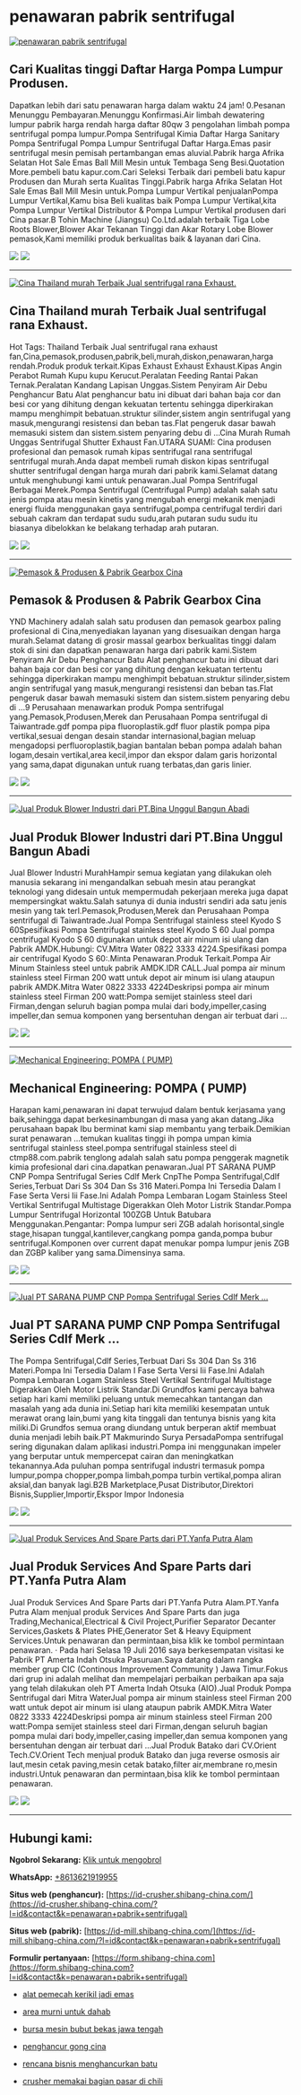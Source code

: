 # penawaran pabrik sentrifugal

<a href="https://swt.shibang-china.com/?l=id&img&k=penawaran+pabrik+sentrifugal" target="_blank">![penawaran pabrik sentrifugal](http://static.shibang-china.com/all-800x300/60.jpg)</a>

## Cari Kualitas tinggi Daftar Harga Pompa Lumpur Produsen.
Dapatkan lebih dari satu penawaran harga dalam waktu 24 jam! 0.Pesanan Menunggu Pembayaran.Menunggu Konfirmasi.Air limbah dewatering lumpur pabrik harga rendah harga daftar 80qw 3 pengolahan limbah pompa sentrifugal pompa lumpur.Pompa Sentrifugal Kimia Daftar Harga Sanitary Pompa Sentrifugal Pompa Lumpur Sentrifugal Daftar Harga.Emas pasir sentrifugal mesin pemisah pertambangan emas aluvial.Pabrik harga Afrika Selatan Hot Sale Emas Ball Mill Mesin untuk Tembaga Seng Besi.Quotation More.pembeli batu kapur.com.Cari Seleksi Terbaik dari pembeli batu kapur Produsen dan Murah serta Kualitas Tinggi.Pabrik harga Afrika Selatan Hot Sale Emas Ball Mill Mesin untuk.Pompa Lumpur Vertikal penjualanPompa Lumpur Vertikal,Kamu bisa Beli kualitas baik Pompa Lumpur Vertikal,kita Pompa Lumpur Vertikal Distributor &amp; Pompa Lumpur Vertikal produsen dari Cina pasar.B Tohin Machine (Jiangsu) Co.Ltd.adalah terbaik Tiga Lobe Roots Blower,Blower Akar Tekanan Tinggi dan Akar Rotary Lobe Blower pemasok,Kami memiliki produk berkualitas baik &amp; layanan dari Cina.


<a href="https://whatsapp.shibangsoft.com/WhatsApp.php" target="_blank" title="WhatsApp">![](http://static.shibang-china.com/icon/whatsapp.png)</a> <a href="https://swt.shibang-china.com/?l=id&icon&k=penawaran+pabrik+sentrifugal" target="_blank">![](http://static.shibang-china.com/icon/chat-id.png)</a>

---

<a href="https://swt.shibang-china.com/?l=id&img&k=penawaran+pabrik+sentrifugal" target="_blank">![Cina Thailand murah Terbaik Jual sentrifugal rana Exhaust.](http://static.shibang-china.com/all-800x300/358.jpg)</a>

## Cina Thailand murah Terbaik Jual sentrifugal rana Exhaust.
Hot Tags: Thailand Terbaik Jual sentrifugal rana exhaust fan,Cina,pemasok,produsen,pabrik,beli,murah,diskon,penawaran,harga rendah.Produk produk terkait.Kipas Exhaust Exhaust Exhaust.Kipas Angin Perabot Rumah Kupu kupu Kerucut.Peralatan Feeding Rantai Pakan Ternak.Peralatan Kandang Lapisan Unggas.Sistem Penyiram Air Debu Penghancur Batu Alat penghancur batu ini dibuat dari bahan baja cor dan besi cor yang dihitung dengan kekuatan tertentu sehingga diperkirakan mampu menghimpit bebatuan.struktur silinder,sistem angin sentrifugal yang masuk,mengurangi resistensi dan beban tas.Flat pengeruk dasar bawah memasuki sistem dan sistem.sistem penyaring debu di …Cina Murah Rumah Unggas Sentrifugal Shutter Exhaust Fan.UTARA SUAMI: Cina produsen profesional dan pemasok rumah kipas sentrifugal rana sentrifugal sentrifugal murah.Anda dapat membeli rumah diskon kipas sentrifugal shutter sentrifugal dengan harga murah dari pabrik kami.Selamat datang untuk menghubungi kami untuk penawaran.Jual Pompa Sentrifugal Berbagai Merek.Pompa Sentrifugal (Centrifugal Pump) adalah salah satu jenis pompa atau mesin kinetis yang mengubah energi mekanik menjadi energi fluida menggunakan gaya sentrifugal,pompa centrifugal terdiri dari sebuah cakram dan terdapat sudu sudu,arah putaran sudu sudu itu biasanya dibelokkan ke belakang terhadap arah putaran.


<a href="https://whatsapp.shibangsoft.com/WhatsApp.php" target="_blank" title="WhatsApp">![](http://static.shibang-china.com/icon/whatsapp.png)</a> <a href="https://swt.shibang-china.com/?l=id&icon&k=penawaran+pabrik+sentrifugal" target="_blank">![](http://static.shibang-china.com/icon/chat-id.png)</a>

---

<a href="https://swt.shibang-china.com/?l=id&img&k=penawaran+pabrik+sentrifugal" target="_blank">![Pemasok &amp; Produsen &amp; Pabrik Gearbox Cina](http://static.shibang-china.com/all-800x300/921.jpg)</a>

## Pemasok &amp; Produsen &amp; Pabrik Gearbox Cina
YND Machinery adalah salah satu produsen dan pemasok gearbox paling profesional di Cina,menyediakan layanan yang disesuaikan dengan harga murah.Selamat datang di grosir massal gearbox berkualitas tinggi dalam stok di sini dan dapatkan penawaran harga dari pabrik kami.Sistem Penyiram Air Debu Penghancur Batu Alat penghancur batu ini dibuat dari bahan baja cor dan besi cor yang dihitung dengan kekuatan tertentu sehingga diperkirakan mampu menghimpit bebatuan.struktur silinder,sistem angin sentrifugal yang masuk,mengurangi resistensi dan beban tas.Flat pengeruk dasar bawah memasuki sistem dan sistem.sistem penyaring debu di …9 Perusahaan menawarkan produk Pompa sentrifugal yang.Pemasok,Produsen,Merek dan Perusahaan Pompa sentrifugal di Taiwantrade.gdf pompa pipa fluoroplastik.gdf fluor plastik pompa pipa vertikal,sesuai dengan desain standar internasional,bagian meluap mengadopsi perfluoroplastik,bagian bantalan beban pompa adalah bahan logam,desain vertikal,area kecil,impor dan ekspor dalam garis horizontal yang sama,dapat digunakan untuk ruang terbatas,dan garis linier.


<a href="https://whatsapp.shibangsoft.com/WhatsApp.php" target="_blank" title="WhatsApp">![](http://static.shibang-china.com/icon/whatsapp.png)</a> <a href="https://swt.shibang-china.com/?l=id&icon&k=penawaran+pabrik+sentrifugal" target="_blank">![](http://static.shibang-china.com/icon/chat-id.png)</a>

---

<a href="https://swt.shibang-china.com/?l=id&img&k=penawaran+pabrik+sentrifugal" target="_blank">![Jual Produk Blower Industri dari PT.Bina Unggul Bangun Abadi](http://static.shibang-china.com/all-800x300/1462.jpg)</a>

## Jual Produk Blower Industri dari PT.Bina Unggul Bangun Abadi
Jual Blower Industri MurahHampir semua kegiatan yang dilakukan oleh manusia sekarang ini mengandalkan sebuah mesin atau perangkat teknologi yang didesain untuk mempermudah pekerjaan mereka juga dapat mempersingkat waktu.Salah satunya di dunia industri sendiri ada satu jenis mesin yang tak terl.Pemasok,Produsen,Merek dan Perusahaan Pompa sentrifugal di Taiwantrade.Jual Pompa Sentrifugal stainless steel Kyodo S 60Spesifikasi Pompa Sentrifugal stainless steel Kyodo S 60 Jual pompa centrifugal Kyodo S 60 digunakan untuk depot air minum isi ulang dan Pabrik AMDK.Hubungi: CV.Mitra Water 0822 3333 4224.Spesifikasi pompa air centrifugal Kyodo S 60:.Minta Penawaran.Produk Terkait.Pompa Air Minum Stainless steel untuk pabrik AMDK.IDR CALL.Jual pompa air minum stainless steel Firman 200 watt untuk depot air minum isi ulang ataupun pabrik AMDK.Mitra Water 0822 3333 4224Deskripsi pompa air minum stainless steel Firman 200 watt:Pompa semijet stainless steel dari Firman,dengan seluruh bagian pompa mulai dari body,impeller,casing impeller,dan semua komponen yang bersentuhan dengan air terbuat dari …


<a href="https://whatsapp.shibangsoft.com/WhatsApp.php" target="_blank" title="WhatsApp">![](http://static.shibang-china.com/icon/whatsapp.png)</a> <a href="https://swt.shibang-china.com/?l=id&icon&k=penawaran+pabrik+sentrifugal" target="_blank">![](http://static.shibang-china.com/icon/chat-id.png)</a>

---

<a href="https://swt.shibang-china.com/?l=id&img&k=penawaran+pabrik+sentrifugal" target="_blank">![Mechanical Engineering: POMPA ( PUMP)](http://static.shibang-china.com/all-800x300/1250.jpg)</a>

## Mechanical Engineering: POMPA ( PUMP)
Harapan kami,penawaran ini dapat terwujud dalam bentuk kerjasama yang baik,sehingga dapat berkesinambungan di masa yang akan datang.Jika perusahaan bapak Ibu berminat kami siap membantu yang terbaik.Demikian surat penawaran …temukan kualitas tinggi ih pompa umpan kimia sentrifugal stainless steel.pompa sentrifugal stainless steel di ctmp88.com.pabrik tenglong adalah salah satu pompa penggerak magnetik kimia profesional dari cina.dapatkan penawaran.Jual PT SARANA PUMP CNP Pompa Sentrifugal Series Cdlf Merk CnpThe Pompa Sentrifugal,Cdlf Series,Terbuat Dari Ss 304 Dan Ss 316 Materi.Pompa Ini Tersedia Dalam I Fase Serta Versi Iii Fase.Ini Adalah Pompa Lembaran Logam Stainless Steel Vertikal Sentrifugal Multistage Digerakkan Oleh Motor Listrik Standar.Pompa Lumpur Sentrifugal Horizontal 100ZGB Untuk Batubara Menggunakan.Pengantar: Pompa lumpur seri ZGB adalah horisontal,single stage,hisapan tunggal,kantilever,cangkang pompa ganda,pompa bubur sentrifugal.Komponen over current dapat menukar pompa lumpur jenis ZGB dan ZGBP kaliber yang sama.Dimensinya sama.


<a href="https://whatsapp.shibangsoft.com/WhatsApp.php" target="_blank" title="WhatsApp">![](http://static.shibang-china.com/icon/whatsapp.png)</a> <a href="https://swt.shibang-china.com/?l=id&icon&k=penawaran+pabrik+sentrifugal" target="_blank">![](http://static.shibang-china.com/icon/chat-id.png)</a>

---

<a href="https://swt.shibang-china.com/?l=id&img&k=penawaran+pabrik+sentrifugal" target="_blank">![Jual PT SARANA PUMP CNP Pompa Sentrifugal Series Cdlf Merk …](http://static.shibang-china.com/all-800x300/756.jpg)</a>

## Jual PT SARANA PUMP CNP Pompa Sentrifugal Series Cdlf Merk …
The Pompa Sentrifugal,Cdlf Series,Terbuat Dari Ss 304 Dan Ss 316 Materi.Pompa Ini Tersedia Dalam I Fase Serta Versi Iii Fase.Ini Adalah Pompa Lembaran Logam Stainless Steel Vertikal Sentrifugal Multistage Digerakkan Oleh Motor Listrik Standar.Di Grundfos kami percaya bahwa setiap hari kami memiliki peluang untuk memecahkan tantangan dan masalah yang ada dunia ini.Setiap hari kita memiliki kesempatan untuk merawat orang lain,bumi yang kita tinggali dan tentunya bisnis yang kita miliki.Di Grundfos semua orang diundang untuk berperan aktif membuat dunia menjadi lebih baik.PT Makmurindo Surya PersadaPompa sentrifugal sering digunakan dalam aplikasi industri.Pompa ini menggunakan impeler yang berputar untuk mempercepat cairan dan meningkatkan tekanannya.Ada puluhan pompa sentrifugal industri termasuk pompa lumpur,pompa chopper,pompa limbah,pompa turbin vertikal,pompa aliran aksial,dan banyak lagi.B2B Marketplace,Pusat Distributor,Direktori Bisnis,Supplier,Importir,Ekspor Impor Indonesia


<a href="https://whatsapp.shibangsoft.com/WhatsApp.php" target="_blank" title="WhatsApp">![](http://static.shibang-china.com/icon/whatsapp.png)</a> <a href="https://swt.shibang-china.com/?l=id&icon&k=penawaran+pabrik+sentrifugal" target="_blank">![](http://static.shibang-china.com/icon/chat-id.png)</a>

---

<a href="https://swt.shibang-china.com/?l=id&img&k=penawaran+pabrik+sentrifugal" target="_blank">![Jual Produk Services And Spare Parts dari PT.Yanfa Putra Alam](http://static.shibang-china.com/all-800x300/1263.jpg)</a>

## Jual Produk Services And Spare Parts dari PT.Yanfa Putra Alam
Jual Produk Services And Spare Parts dari PT.Yanfa Putra Alam.PT.Yanfa Putra Alam menjual produk Services And Spare Parts dan juga Trading,Mechanical,Electrical &amp; Civil Project,Purifier Separator Decanter Services,Gaskets &amp; Plates PHE,Generator Set &amp; Heavy Equipment Services.Untuk penawaran dan permintaan,bisa klik ke tombol permintaan penawaran.&nbsp;&#0183;&#32;Pada hari Selasa 19 Juli 2016 saya berkesempatan visitasi ke Pabrik PT Amerta Indah Otsuka Pasuruan.Saya datang dalam rangka member grup CIC (Continous Improvement Community ) Jawa Timur.Fokus dari grup ini adalah melihat dan mempelajari perbaikan perbaikan apa saja yang telah dilakukan oleh PT Amerta Indah Otsuka (AIO).Jual Produk Pompa Sentrifugal dari Mitra WaterJual pompa air minum stainless steel Firman 200 watt untuk depot air minum isi ulang ataupun pabrik AMDK.Mitra Water 0822 3333 4224Deskripsi pompa air minum stainless steel Firman 200 watt:Pompa semijet stainless steel dari Firman,dengan seluruh bagian pompa mulai dari body,impeller,casing impeller,dan semua komponen yang bersentuhan dengan air terbuat dari …Jual Produk Batako dari CV.Orient Tech.CV.Orient Tech menjual produk Batako dan juga reverse osmosis air laut,mesin cetak paving,mesin cetak batako,filter air,membrane ro,mesin industri.Untuk penawaran dan permintaan,bisa klik ke tombol permintaan penawaran.


<a href="https://whatsapp.shibangsoft.com/WhatsApp.php" target="_blank" title="WhatsApp">![](http://static.shibang-china.com/icon/whatsapp.png)</a> <a href="https://swt.shibang-china.com/?l=id&icon&k=penawaran+pabrik+sentrifugal" target="_blank">![](http://static.shibang-china.com/icon/chat-id.png)</a>

---
## Hubungi kami:

**Ngobrol Sekarang:** [Klik untuk mengobrol](https://swt.shibang-china.com?l=id&contact&k=penawaran+pabrik+sentrifugal)

**WhatsApp:**  [+8613621919955](https://whatsapp.shibangsoft.com/WhatsApp.php)

**Situs web (penghancur):** [https://id-crusher.shibang-china.com/](https://id-crusher.shibang-china.com/?l=id&contact&k=penawaran+pabrik+sentrifugal)

**Situs web (pabrik):** [https://id-mill.shibang-china.com/](https://id-mill.shibang-china.com/?l=id&contact&k=penawaran+pabrik+sentrifugal)

**Formulir pertanyaan:** [https://form.shibang-china.com](https://form.shibang-china.com?l=id&contact&k=penawaran+pabrik+sentrifugal)

* [alat pemecah kerikil jadi emas](../47/alat%20pemecah%20kerikil%20jadi%20emas.md)

* [area murni untuk dahab](../42/area%20murni%20untuk%20dahab.md)

* [bursa mesin bubut bekas jawa tengah](../47/bursa%20mesin%20bubut%20bekas%20jawa%20tengah.md)

* [penghancur gong cina](../41/penghancur%20gong%20cina.md)

* [rencana bisnis menghancurkan batu](../42/rencana%20bisnis%20menghancurkan%20batu.md)

* [crusher memakai bagian pasar di chili](../48/crusher%20memakai%20bagian%20pasar%20di%20chili.md)